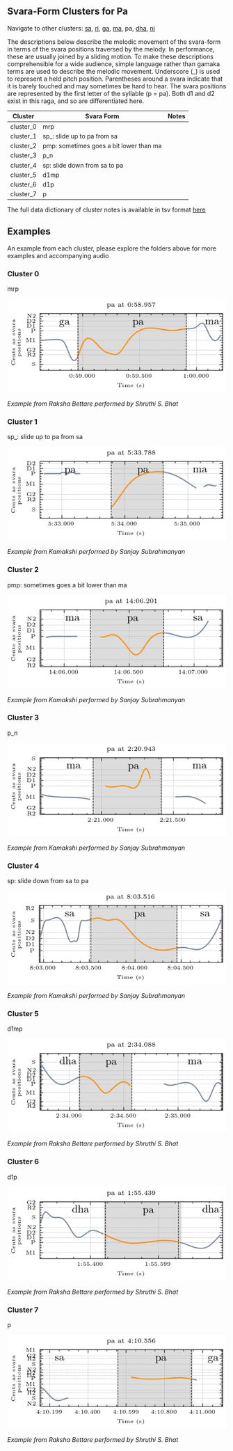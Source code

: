 ## Svara-Form Clusters for Pa

Navigate to other clusters: [sa](../sa), [ri](../ri), [ga](../ga), [ma](../ma), pa, [dha](../dha), [ni](../ni)

The descriptions below describe the melodic movement of the svara-form in terms of the svara positions traversed by the melody. In performance, these are usually joined by a sliding motion. To make these descriptions comprehensible for a wide audience, simple language rather than gamaka terms are used to describe the melodic movement. Underscore (_) is used to represent a held pitch position. Parentheses around a svara indicate that it is barely touched and may sometimes be hard to hear. The svara positions are represented by the first letter of the syllable (p = pa). Both d1 and d2 exist in this raga, and so are differentiated here. 

| **Cluster** | **Svara Form**                          | **Notes** |
|-------------|-----------------------------------------|-----------|
| cluster_0   | mrp                                     |           |
| cluster_1   | sp_: slide up to pa from sa             |           |
| cluster_2   | pmp: sometimes goes a bit lower than ma |           |
| cluster_3   | p_n                                     |           |
| cluster_4   | sp: slide down from sa to pa            |           |
| cluster_5   | d1mp                                    |           |
| cluster_6   | d1p                                     |           |
| cluster_7   | p                                       |           |

The full data dictionary of cluster notes is available in tsv format [here](../../svara_forms_data_dictionary.tsv)

## Examples

An example from each cluster, please explore the folders above for more examples and accompanying audio

### Cluster 0

mrp

<div align="left">
  <img src="cluster_0/raksha_bettare_77.png" alt="pa cluster 0" />
  <p><em>Example from Raksha Bettare performed by Shruthi S. Bhat</em></p>
</div>

### Cluster 1

sp_: slide up to pa from sa	

<div align="left">
  <img src="cluster_1/kamakshi_332.png" alt="pa cluster 1" />
  <p><em>Example from Kamakshi performed by Sanjay Subrahmanyan</em></p>
</div>

### Cluster 2

pmp: sometimes goes a bit lower than ma	

<div align="left">
  <img src="cluster_2/kamakshi_1099.png" alt="pa cluster 2" />
  <p><em>Example from Kamakshi performed by Sanjay Subrahmanyan</em></p>
</div>

### Cluster 3

p_n

<div align="left">
  <img src="cluster_3/kamakshi_107.png" alt="pa cluster 3" />
  <p><em>Example from Kamakshi performed by Sanjay Subrahmanyan</em></p>
</div>

### Cluster 4

sp: slide down from sa to pa	

<div align="left">
  <img src="cluster_4/kamakshi_535.png" alt="pa cluster 4" />
  <p><em>Example from Kamakshi performed by Sanjay Subrahmanyan</em></p>
</div>

### Cluster 5

d1mp

<div align="left">
  <img src="cluster_5/raksha_bettare_261.png" alt="pa cluster 5" />
  <p><em>Example from Raksha Bettare performed by Shruthi S. Bhat</em></p>
</div>


### Cluster 6

d1p

<div align="left">
  <img src="cluster_6/raksha_bettare_201.png" alt="pa cluster 6" />
  <p><em>Example from Raksha Bettare performed by Shruthi S. Bhat</em></p>
</div>

### Cluster 7

p

<div align="left">
  <img src="cluster_7/raksha_bettare_495.png" alt="pa cluster 7" />
  <p><em>Example from Raksha Bettare performed by Shruthi S. Bhat</em></p>
</div>






